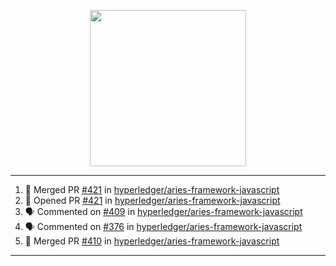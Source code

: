 <p align="center">
<img src="https://user-images.githubusercontent.com/61358536/126118557-75ac74a7-4655-4289-9a8d-e536322b7423.png" height="250" width="250"/>
</p>

---

<!--START_SECTION:activity-->
1. 🎉 Merged PR [#421](https://github.com/hyperledger/aries-framework-javascript/pull/421) in [hyperledger/aries-framework-javascript](https://github.com/hyperledger/aries-framework-javascript)
2. 💪 Opened PR [#421](https://github.com/hyperledger/aries-framework-javascript/pull/421) in [hyperledger/aries-framework-javascript](https://github.com/hyperledger/aries-framework-javascript)
3. 🗣 Commented on [#409](https://github.com/hyperledger/aries-framework-javascript/issues/409) in [hyperledger/aries-framework-javascript](https://github.com/hyperledger/aries-framework-javascript)
4. 🗣 Commented on [#376](https://github.com/hyperledger/aries-framework-javascript/issues/376) in [hyperledger/aries-framework-javascript](https://github.com/hyperledger/aries-framework-javascript)
5. 🎉 Merged PR [#410](https://github.com/hyperledger/aries-framework-javascript/pull/410) in [hyperledger/aries-framework-javascript](https://github.com/hyperledger/aries-framework-javascript)
<!--END_SECTION:activity-->

---
